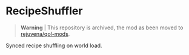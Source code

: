 # RecipeShuffler

> **Warning** | This repository is archived, the mod as been moved to [rejuvena/qol-mods](https://github.com/rejuvena/qol-mods).

Synced recipe shuffling on world load.
